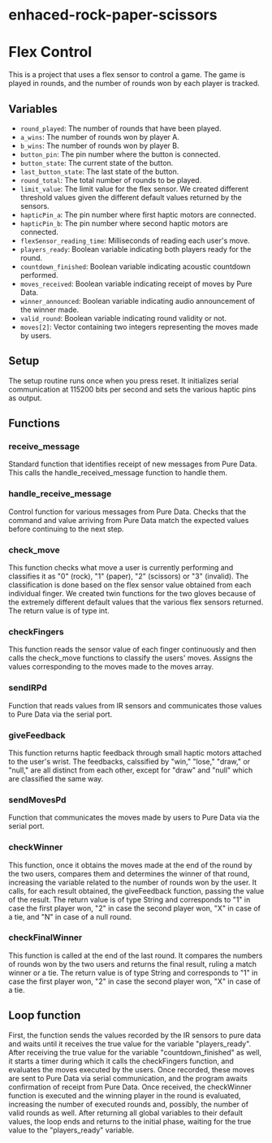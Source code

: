 # enhaced-rock-paper-scissors

# Flex Control

This is a project that uses a flex sensor to control a game. The game is played in rounds, and the number of rounds won by each player is tracked.

## Variables

- `round_played`: The number of rounds that have been played.
- `a_wins`: The number of rounds won by player A.
- `b_wins`: The number of rounds won by player B.
- `button_pin`: The pin number where the button is connected.
- `button_state`: The current state of the button.
- `last_button_state`: The last state of the button.
- `round_total`: The total number of rounds to be played.
- `limit_value`: The limit value for the flex sensor. We created different threshold values given the different default values returned by the sensors.
- `hapticPin_a`: The pin number where first haptic motors are connected.
- `hapticPin_b`: The pin number where second haptic motors are connected.
- `flexSensor_reading_time`: Milliseconds of reading each user's move.
- `players_ready`: Boolean variable indicating both players ready for the round.
- `countdown_finished`: Boolean variable indicating acoustic countdown performed.
- `moves_received`: Boolean variable indicating receipt of moves by Pure Data.
- `winner_announced`: Boolean variable indicating audio announcement of the winner made.
- `valid_round`: Boolean variable indicating round validity or not. 
- `moves[2]`: Vector containing two integers representing the moves made by users.

## Setup

The setup routine runs once when you press reset. It initializes serial communication at 115200 bits per second and sets the various haptic pins as output.

## Functions

### receive_message

Standard function that identifies receipt of new messages from Pure Data. This calls the handle_received_message function to handle them.

### handle_receive_message

Control function for various messages from Pure Data. Checks that the command and value arriving from Pure Data match the expected values before continuing to the next step.

### check_move

This function checks what move a user is currently performing and classifies it as "0" (rock), "1" (paper), "2" (scissors) or "3" (invalid). The classification is done based on the flex sensor value obtained from each individual finger.
We created twin functions for the two gloves because of the extremely different default values that the various flex sensors returned.
The return value is of type int.

### checkFingers

This function reads the sensor value of each finger continuously and then calls the check_move functions to classify the users' moves.
Assigns the values corresponding to the moves made to the moves array.

### sendIRPd

Function that reads values from IR sensors and communicates those values to Pure Data via the serial port.

### giveFeedback

This function returns haptic feedback through small haptic motors attached to the user's wrist.
The feedbacks, calssified by "win," "lose," "draw," or "null," are all distinct from each other, except for "draw" and "null" which are classified the same way.

### sendMovesPd

Function that communicates the moves made by users to Pure Data via the serial port.

### checkWinner

This function, once it obtains the moves made at the end of the round by the two users, compares them and determines the winner of that round, increasing the variable related to the number of rounds won by the user.
It calls, for each result obtained, the giveFeedback function, passing the value of the result.
The return value is of type String and corresponds to "1" in case the first player won, "2" in case the second player won, "X" in case of a tie, and "N" in case of a null round.

### checkFinalWinner

This function is called at the end of the last round. It compares the numbers of rounds won by the two users and returns the final result, ruling a match winner or a tie.
The return value is of type String and corresponds to "1" in case the first player won, "2" in case the second player won, "X" in case of a tie.

## Loop function

First, the function sends the values recorded by the IR sensors to pure data and waits until it receives the true value for the variable "players_ready".
After receiving the true value for the variable "countdown_finished" as well, it starts a timer during which it calls the checkFingers function, and evaluates the moves executed by the users.
Once recorded, these moves are sent to Pure Data via serial communication, and the program awaits confirmation of receipt from Pure Data.
Once received, the checkWinner function is executed and the winning player in the round is evaluated, increasing the number of executed rounds and, possibly, the number of valid rounds as well.
After returning all global variables to their default values, the loop ends and returns to the initial phase, waiting for the true value to the "players_ready" variable.
